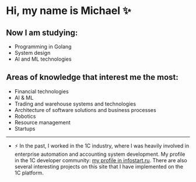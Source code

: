 # Hi, my name is Michael ✨ 

## Now I am studying:
* Programming in Golang
* System design
* AI and ML technologies

## Areas of knowledge that interest me the most:
* Financial technologies
* AI & ML
* Trading and warehouse systems and technologies
* Architecture of software solutions and business processes
* Robotics
* Resource management
* Startups
  


---
* ⚡ In the past, I worked in the 1C industry, where I was heavily involved in enterprise automation and accounting system development. My profile in the 1C developer community: [my profile in infostart.ru](https://infostart.ru/profile/481012). There are also several interesting projects on this site that I have implemented on the 1C platform.


<!--
**idalgo-2021/idalgo-2021** is a ✨ _special_ ✨ repository because its `README.md` (this file) appears on your GitHub profile.

Here are some ideas to get you started:

- 🔭 I’m currently working on ...
- 🌱 I’m currently learning ...
- 👯 I’m looking to collaborate on ...
- 🤔 I’m looking for help with ...
- 💬 Ask me about ...
- 📫 How to reach me: ...
- 😄 Pronouns: ...
- ⚡ Fun fact: ...
-->
